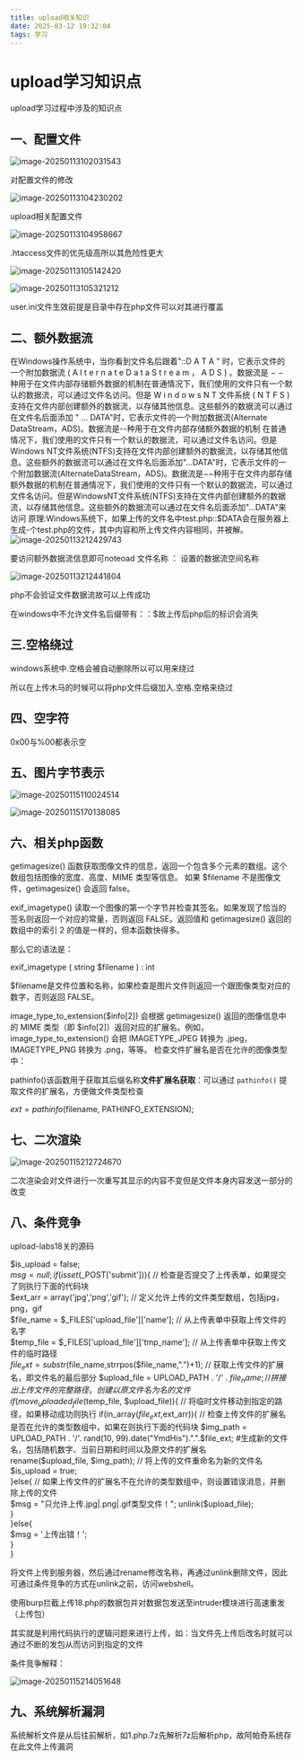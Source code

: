```yaml
---
title: upload相关知识
date: 2025-03-12 19:32:04
tags: 学习
---
```


# upload学习知识点

upload学习过程中涉及的知识点

## 一、配置文件



![image-20250113102031543](upload相关知识/image-20250113102031543.png)

对配置文件的修改

![image-20250113104230202](upload相关知识/image-20250113104230202.png)

upload相关配置文件

![image-20250113104958667](upload相关知识/image-20250113104958667.png)

.htaccess文件的优先级高所以其危险性更大

![image-20250113105142420](upload相关知识/image-20250113105142420.png)

![image-20250113105321212](upload相关知识/image-20250113105321212.png)

user.ini文件生效前提是目录中存在php文件可以对其进行覆盖

## 二、额外数据流

在Windows操作系统中，当你看到文件名后跟着"::D A T A " 时，它表示文件的一个附加数据流 ( A l t e r n a t e D a t a S t r e a m ， A D S ) 。数据流是 − − 种用于在文件内部存储额外数据的机制在普通情况下，我们使用的文件只有一个默认的数据流，可以通过文件名访问。但是 W i n d o w s N T 文件系统 ( N T F S ) 支持在文件内部创建额外的数据流，以存储其他信息。这些额外的数据流可以通过在文件名后面添加 " … DATA"时，它表示文件的一个附加数据流(Alternate DataStream，ADS)。数据流是--种用于在文件内部存储额外数据的机制 在普通情况下，我们使用的文件只有一个默认的数据流，可以通过文件名访问。但是Windows NT文件系统(NTFS)支持在文件内部创建额外的数据流，以存储其他信息。这些额外的数据流可以通过在文件名后面添加"…DATA"时，它表示文件的一个附加数据流(AlternateDataStream，ADS)。数据流是−−种用于在文件内部存储额外数据的机制在普通情况下，我们使用的文件只有一个默认的数据流，可以通过文件名访问。但是WindowsNT文件系统(NTFS)支持在文件内部创建额外的数据流，以存储其他信息。这些额外的数据流可以通过在文件名后面添加"…DATA"来访问
原理:Windows系统下，如果上传的文件名中test.php::$DATA会在服务器上生成-个test.php的文件，其中内容和所上传文件内容相同，并被解。
 ![image-20250113212429743](upload相关知识/image-20250113212429743.png)

要访问额外数据流信息即可noteoad 文件名称 ： 设置的数据流空间名称

![image-20250113212441804](upload相关知识/image-20250113212441804.png)

php不会验证文件数据流故可以上传成功

在windows中不允许文件名后缀带有：：$故上传后php后的标识会消失

## 三.空格绕过

windows系统中.空格会被自动删除所以可以用来绕过

所以在上传木马的时候可以将php文件后缀加入.空格.空格来绕过

## 四、空字符

0x00与%00都表示空

## 五、图片字节表示

![image-20250115110024514](upload相关知识/image-20250115110024514.png)





![image-20250115170138085](upload相关知识/image-20250115170138085.png)

## 六、相关php函数

getimagesize() 函数获取图像文件的信息，返回一个包含多个元素的数组。这个数组包括图像的宽度、高度、MIME 类型等信息。
如果 $filename 不是图像文件，getimagesize() 会返回 false。

exif_imagetype() 读取一个图像的第一个字节并检查其签名。如果发现了恰当的签名则返回一个对应的常量，否则返回 FALSE。返回值和 getimagesize() 返回的数组中的索引 2 的值是一样的，但本函数快得多。

那么它的语法是：

exif_imagetype ( string $filename ) : int

$filename是文件位置和名称，如果检查是图片文件则返回一个跟图像类型对应的数字，否则返回 FALSE。

image_type_to_extension($info[2]) 会根据 getimagesize() 返回的图像信息中的 MIME 类型（即 $info[2]）返回对应的扩展名。例如，image_type_to_extension() 会把 IMAGETYPE_JPEG 转换为 .jpeg，IMAGETYPE_PNG 转换为 .png，等等。
检查文件扩展名是否在允许的图像类型中：

pathinfo()该函数用于获取其后缀名称**文件扩展名获取**：可以通过 `pathinfo()` 提取文件的扩展名，方便做文件类型检查

$ext = pathinfo($filename, PATHINFO_EXTENSION);



## 七、二次渲染

![image-20250115212724670](upload相关知识/image-20250115212724670.png)

二次渲染会对文件进行一次重写其显示的内容不变但是文件本身内容发送一部分的改变

## 八、条件竞争

upload-labs18关的源码

$is_upload = false;  
$msg = null;   
if(isset($_POST['submit'])){  // 检查是否提交了上传表单，如果提交了则执行下面的代码块  
    $ext_arr = array('jpg','png','gif');  // 定义允许上传的文件类型数组，包括jpg，png，gif  
    $file_name = $_FILES['upload_file']['name'];    // 从上传表单中获取上传文件的名字  
    $temp_file = $_FILES['upload_file']['tmp_name'];    // 从上传表单中获取上传文件的临时路径  
    $file_ext = substr($file_name,strrpos($file_name,".")+1);  // 获取上传文件的扩展名，即文件名的最后部分
    $upload_file = UPLOAD_PATH . '/' . $file_name;  // 拼接出上传文件的完整路径，创建以原文件名为名的文件    
    if(move_uploaded_file($temp_file, $upload_file)){  // 将临时文件移动到指定的路径，如果移动成功则执行
        if(in_array($file_ext,$ext_arr)){  // 检查上传文件的扩展名是否在允许的类型数组中，如果在则执行下面的代码块
            $img_path = UPLOAD_PATH . '/'. rand(10, 99).date("YmdHis").".".$file_ext; 
            #生成新的文件名，包括随机数字、当前日期和时间以及原文件的扩展名  
            rename($upload_file, $img_path);   // 将上传的文件重命名为新的文件名  
            $is_upload = true;  
        }else{  // 如果上传文件的扩展名不在允许的类型数组中，则设置错误消息，并删除上传的文件  
            $msg = "只允许上传.jpg|.png|.gif类型文件！";  
            unlink($upload_file);  
        }   
    }else{  
        $msg = '上传出错！';  
    }  
}

将文件上传到服务器，然后通过rename修改名称，再通过unlink删除文件，因此可通过条件竞争的方式在unlink之前，访问webshell。

使用burp拦截上传18.php的数据包并对数据包发送至intruder模块进行高速重发（上传包）

其实就是利用代码执行的逻辑问题来进行上传，如：当文件先上传后改名时就可以通过不断的发包从而访问到指定的文件

条件竞争解释：

![image-20250115214051648](upload相关知识/image-20250115214051648.png)

## 九、系统解析漏洞

系统解析文件是从后往前解析，如1.php.7z先解析7z后解析php，故阿帕奇系统存在此文件上传漏洞
